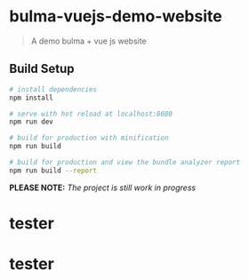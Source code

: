 # bulma-vuejs-demo-website

> A demo bulma + vue js website

## Build Setup

``` bash
# install dependencies
npm install

# serve with hot reload at localhost:8080
npm run dev

# build for production with minification
npm run build

# build for production and view the bundle analyzer report
npm run build --report
```

**PLEASE NOTE:** *The project is still work in progress*
# tester
# tester
